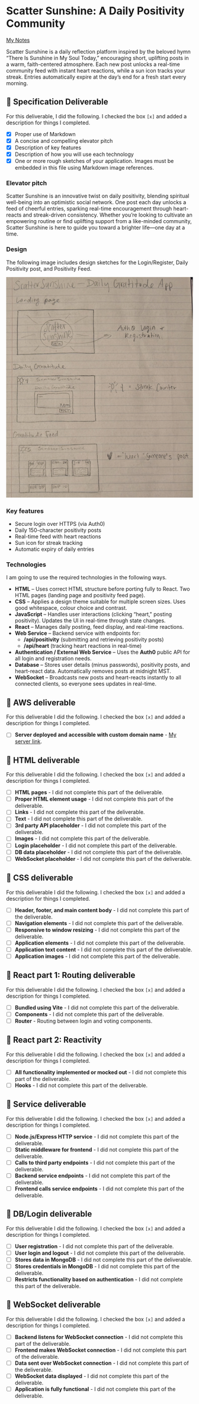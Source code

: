 # Scatter Sunshine: A Daily Positivity Community

[My Notes](notes.md)

Scatter Sunshine is a daily reflection platform inspired by the beloved hymn “There Is Sunshine in My Soul Today,” encouraging short, uplifting posts in a warm, faith-centered atmosphere. Each new post unlocks a real-time community feed with instant heart reactions, while a sun icon tracks your streak. Entries automatically expire at the day’s end for a fresh start every morning. 


## 🚀 Specification Deliverable

For this deliverable, I did the following. I checked the box `[x]` and added a description for things I completed.

- [x] Proper use of Markdown
- [x] A concise and compelling elevator pitch
- [x] Description of key features
- [x] Description of how you will use each technology
- [x] One or more rough sketches of your application. Images must be embedded in this file using Markdown image references.

### Elevator pitch

Scatter Sunshine is an innovative twist on daily positivity, blending spiritual well-being into an optimistic social network. One post each day unlocks a feed of cheerful entries, sparking real-time encouragement through heart-reacts and streak-driven consistency. Whether you’re looking to cultivate an empowering routine or find uplifting support from a like-minded community, Scatter Sunshine is here to guide you toward a brighter life—one day at a time.

### Design

The following image includes design sketches for the Login/Register, Daily Positivity post, and Positivity Feed.

![Design image FULL SIZE](gratitudeMockUI.jpg)


### Key features

- Secure login over HTTPS (via Auth0)
- Daily 150-character positivity posts
- Real-time feed with heart reactions
- Sun icon for streak tracking
- Automatic expiry of daily entries
  
### Technologies

I am going to use the required technologies in the following ways.

- **HTML** – Uses correct HTML structure before porting fully to React. Two HTML pages (landing page and positivity feed page). 
- **CSS** – Applies a design theme suitable for multiple screen sizes. Uses good whitespace, colour choice and contrast.
- **JavaScript** – Handles user interactions (clicking “heart," posting positivity). Updates the UI in real-time through state changes.
- **React** –  Manages daily posting, feed display, and real-time reactions.
- **Web Service** – Backend service with endpoints for:
  - **/api/positivity** (submitting and retrieving positivity posts)  
  - **/api/heart** (tracking heart reactions in real-time)  
- **Authentication / External Web Service** – Uses the **Auth0** public API for all login and registration needs.
- **Database** – Stores user details (minus passwords), positivity posts, and heart-react data. Automatically removes posts at midnight MST.
- **WebSocket** – Broadcasts new posts and heart-reacts instantly to all connected clients, so everyone sees updates in real-time.






## 🚀 AWS deliverable

For this deliverable I did the following. I checked the box `[x]` and added a description for things I completed.

- [ ] **Server deployed and accessible with custom domain name** - [My server link](https://yourdomainnamehere.click).

## 🚀 HTML deliverable

For this deliverable I did the following. I checked the box `[x]` and added a description for things I completed.

- [ ] **HTML pages** - I did not complete this part of the deliverable.
- [ ] **Proper HTML element usage** - I did not complete this part of the deliverable.
- [ ] **Links** - I did not complete this part of the deliverable.
- [ ] **Text** - I did not complete this part of the deliverable.
- [ ] **3rd party API placeholder** - I did not complete this part of the deliverable.
- [ ] **Images** - I did not complete this part of the deliverable.
- [ ] **Login placeholder** - I did not complete this part of the deliverable.
- [ ] **DB data placeholder** - I did not complete this part of the deliverable.
- [ ] **WebSocket placeholder** - I did not complete this part of the deliverable.

## 🚀 CSS deliverable

For this deliverable I did the following. I checked the box `[x]` and added a description for things I completed.

- [ ] **Header, footer, and main content body** - I did not complete this part of the deliverable.
- [ ] **Navigation elements** - I did not complete this part of the deliverable.
- [ ] **Responsive to window resizing** - I did not complete this part of the deliverable.
- [ ] **Application elements** - I did not complete this part of the deliverable.
- [ ] **Application text content** - I did not complete this part of the deliverable.
- [ ] **Application images** - I did not complete this part of the deliverable.

## 🚀 React part 1: Routing deliverable

For this deliverable I did the following. I checked the box `[x]` and added a description for things I completed.

- [ ] **Bundled using Vite** - I did not complete this part of the deliverable.
- [ ] **Components** - I did not complete this part of the deliverable.
- [ ] **Router** - Routing between login and voting components.

## 🚀 React part 2: Reactivity

For this deliverable I did the following. I checked the box `[x]` and added a description for things I completed.

- [ ] **All functionality implemented or mocked out** - I did not complete this part of the deliverable.
- [ ] **Hooks** - I did not complete this part of the deliverable.

## 🚀 Service deliverable

For this deliverable I did the following. I checked the box `[x]` and added a description for things I completed.

- [ ] **Node.js/Express HTTP service** - I did not complete this part of the deliverable.
- [ ] **Static middleware for frontend** - I did not complete this part of the deliverable.
- [ ] **Calls to third party endpoints** - I did not complete this part of the deliverable.
- [ ] **Backend service endpoints** - I did not complete this part of the deliverable.
- [ ] **Frontend calls service endpoints** - I did not complete this part of the deliverable.

## 🚀 DB/Login deliverable

For this deliverable I did the following. I checked the box `[x]` and added a description for things I completed.

- [ ] **User registration** - I did not complete this part of the deliverable.
- [ ] **User login and logout** - I did not complete this part of the deliverable.
- [ ] **Stores data in MongoDB** - I did not complete this part of the deliverable.
- [ ] **Stores credentials in MongoDB** - I did not complete this part of the deliverable.
- [ ] **Restricts functionality based on authentication** - I did not complete this part of the deliverable.

## 🚀 WebSocket deliverable

For this deliverable I did the following. I checked the box `[x]` and added a description for things I completed.

- [ ] **Backend listens for WebSocket connection** - I did not complete this part of the deliverable.
- [ ] **Frontend makes WebSocket connection** - I did not complete this part of the deliverable.
- [ ] **Data sent over WebSocket connection** - I did not complete this part of the deliverable.
- [ ] **WebSocket data displayed** - I did not complete this part of the deliverable.
- [ ] **Application is fully functional** - I did not complete this part of the deliverable.
